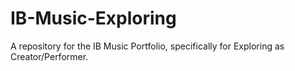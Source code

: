 # IB-Music-Exploring
 
A repository for the IB Music Portfolio, specifically for Exploring as Creator/Performer. 
